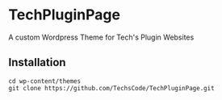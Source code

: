 # TechPluginPage
 A custom Wordpress Theme for Tech's Plugin Websites

## Installation

```
cd wp-content/themes
git clone https://github.com/TechsCode/TechPluginPage.git
